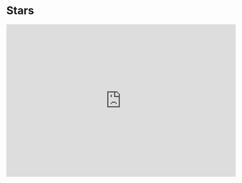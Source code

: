 # Stars 
<iframe style="width:100%;height:auto;min-width:600px;min-height:400px;" src="https://star-history.com/embed?secret=Z2hwXzZ0bGMzTElDelJjSmFUdTVqc1JyemdtYmVMVGpZWjFTcnMyZQ==#VinciGit00/Scrapegraph-ai&Date" frameBorder="0"></iframe>